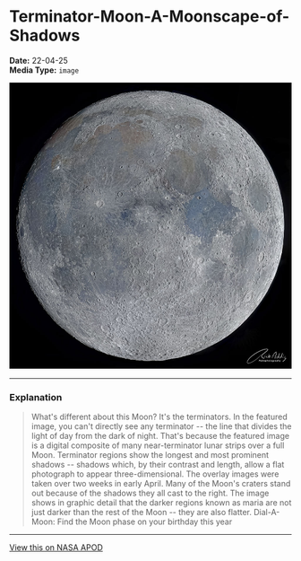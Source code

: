 # Terminator-Moon-A-Moonscape-of-Shadows

**Date:** 22-04-25  
**Media Type:** `image`  

![Image](image.jpg)



---

### Explanation

> What's different about this Moon? It's the terminators. In the featured image, you can't directly see any terminator -- the line that divides the light of day from the dark of night. That's because the featured image is a digital composite of many near-terminator lunar strips over a full Moon.  Terminator regions show the longest and most prominent shadows -- shadows which, by their contrast and length, allow a flat photograph to appear three-dimensional. The overlay images were taken over two weeks in early April.  Many of the Moon's craters stand out because of the shadows they all cast to the right. The image shows in graphic detail that the darker regions known as maria are not just darker than the rest of the Moon -- they are also flatter.    Dial-A-Moon: Find the Moon phase on your birthday this year

---

[View this on NASA APOD](https://apod.nasa.gov/apod/astropix.html)
